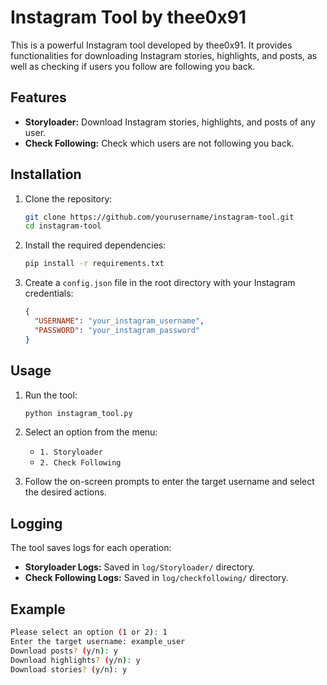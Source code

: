 # Instagram Tool by thee0x91

This is a powerful Instagram tool developed by thee0x91. It provides functionalities for downloading Instagram stories, highlights, and posts, as well as checking if users you follow are following you back.

## Features

- **Storyloader:** Download Instagram stories, highlights, and posts of any user.
- **Check Following:** Check which users are not following you back.

## Installation

1. Clone the repository:

    ```sh
    git clone https://github.com/yourusername/instagram-tool.git
    cd instagram-tool
    ```

2. Install the required dependencies:

    ```sh
    pip install -r requirements.txt
    ```

3. Create a `config.json` file in the root directory with your Instagram credentials:

    ```json
    {
      "USERNAME": "your_instagram_username",
      "PASSWORD": "your_instagram_password"
    }
    ```

## Usage

1. Run the tool:

    ```sh
    python instagram_tool.py
    ```

2. Select an option from the menu:

    - `1. Storyloader`
    - `2. Check Following`

3. Follow the on-screen prompts to enter the target username and select the desired actions.

## Logging

The tool saves logs for each operation:

- **Storyloader Logs:** Saved in `log/Storyloader/` directory.
- **Check Following Logs:** Saved in `log/checkfollowing/` directory.

## Example

```sh
Please select an option (1 or 2): 1
Enter the target username: example_user
Download posts? (y/n): y
Download highlights? (y/n): y
Download stories? (y/n): y
